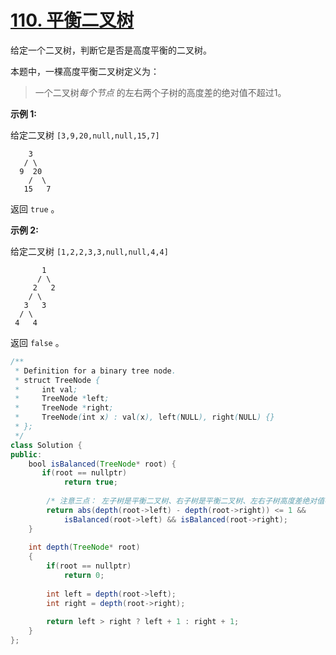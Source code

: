 # [110. 平衡二叉树](https://leetcode-cn.com/problems/balanced-binary-tree/)

给定一个二叉树，判断它是否是高度平衡的二叉树。

本题中，一棵高度平衡二叉树定义为：

> 一个二叉树*每个节点* 的左右两个子树的高度差的绝对值不超过1。

**示例 1:**

给定二叉树 `[3,9,20,null,null,15,7]`

```
    3
   / \
  9  20
    /  \
   15   7
```

返回 `true` 。

**示例 2:**

给定二叉树 `[1,2,2,3,3,null,null,4,4]`

```
       1
      / \
     2   2
    / \
   3   3
  / \
 4   4
```

返回 `false` 。



```java
/**
 * Definition for a binary tree node.
 * struct TreeNode {
 *     int val;
 *     TreeNode *left;
 *     TreeNode *right;
 *     TreeNode(int x) : val(x), left(NULL), right(NULL) {}
 * };
 */
class Solution {
public:
    bool isBalanced(TreeNode* root) {
       if(root == nullptr)
            return true;
        
        /* 注意三点： 左子树是平衡二叉树、右子树是平衡二叉树、左右子树高度差绝对值不超过1 */
        return abs(depth(root->left) - depth(root->right)) <= 1 &&
            isBalanced(root->left) && isBalanced(root->right);
    }
    
    int depth(TreeNode* root)
    {
        if(root == nullptr)
            return 0;
        
        int left = depth(root->left);
        int right = depth(root->right);
        
        return left > right ? left + 1 : right + 1;
    }
};
```

